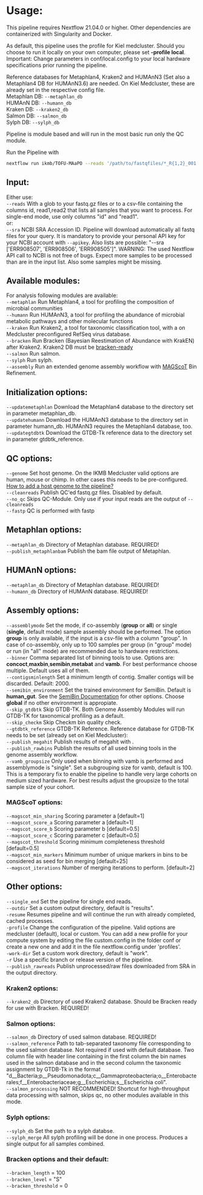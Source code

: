 # Usage:

This pipeline requires Nextflow 21.04.0 or higher. Other dependencies are containerized with Singularity and Docker.<br />

As default, this pipeline uses the profile for Kiel medcluster. Should you choose to run it locally on your own computer, please set **-profile local**. 
Important: Change parameters in conf/local.config to your local hardware specifications prior running the pipeline.


Reference databases for Metaphlan4, Kraken2 and HUMAnN3 (Set also a Metaphlan4 DB for HUMAnN3.6) are needed. On Kiel Medcluster, these are already set in the respective config file.<br />
Metaphlan DB: `--metaphlan_db`<br />
HUMAnN DB:    `--humann_db`<br />
Kraken DB:    `--kraken2_db`<br />
Salmon DB:    `--salmon_db`<br />
Sylph DB:     `--sylph_db`<br />

Pipeline is module based and will run in the most basic run only the QC module.

Run the Pipeline with<br />
```bash
nextflow run ikmb/TOFU-MAaPO --reads '/path/to/fastqfiles/*_R{1,2}_001.fastq.gz'
```
## Input:
Either use:<br />
`--reads` With a glob to your fastq.gz files or to a csv-file containing the columns id, read1,read2 that lists all samples that you want to process. For single-end mode, use only columns "id" and "read1".<br />
or:<br />
`--sra` NCBI SRA Accession ID. Pipeline will download automatically all fastq files for your query. It is mandatory to provide your personal API key for your NCBI account with `--apikey`. Also lists are possible: "--sra ['ERR908507', 'ERR908506', 'ERR908505']". WARNING: The used Nextflow API call to NCBI is not free of bugs. Expect more samples to be processed than are in the input list. Also some samples might be missing. <br />

## Available modules:
For analysis following modules are available:<br />
`--metaphlan` Run Metaphlan4, a tool for profiling the composition of microbial communities<br />
`--humann` Run HUMAnN3, a tool for profiling the abundance of microbial metabolic pathways and other molecular functions<br />
`--kraken` Run Kraken2, a tool for taxonomic classification tool, with a on Medcluster preconfigured RefSeq virus database.<br />
`--bracken` Run Bracken (Bayesian Reestimation of Abundance with KrakEN) after Kraken2. Kraken2 DB must be [bracken-ready](https://github.com/jenniferlu717/Bracken#step-0-build-a-kraken-10-or-kraken-20-database)<br />
`--salmon` Run salmon.<br />
`--sylph` Run sylph.<br />
`--assembly` Run an extended genome assembly workflow with [MAGScoT](https://github.com/ikmb/MAGScoT) Bin Refinement.<br />


## Initialization options:
`--updatemetaphlan` Download the Metaphlan4 database to the directory set in parameter metaphlan_db.<br />
`--updatehumann` Download the HUMAnN3 database to the directory set in parameter humann_db. HUMAnN3 requires the Metaphlan4 database, too.<br />
`--updategtdbtk` Download the GTDB-Tk reference data to the directory set in parameter gtdbtk_reference.<br />


## QC options:
`--genome` Set host genome. On the IKMB Medcluster valid options are human, mouse or chimp. In other cases this needs to be pre-configured. [How to add a host genome to the pipeline?](hostgenome.md) <br />
`--cleanreads`  Publish QC'ed fastq.gz files. Disabled by default.<br /> 
`--no_qc` Skips QC-Module. Only use if your input reads are the output of `--cleanreads`<br /> 
`--fastp` QC is performed with fastp <br /> 

## Metaphlan options:
`--metaphlan_db` Directory of Metaphlan database. REQUIRED! <br /> 
`--publish_metaphlanbam` Publish the bam file output of Metaphlan. <br /> 

## HUMAnN options:
`--metaphlan_db` Directory of Metaphlan database. REQUIRED! <br /> 
`--humann_db` Directory of HUMAnN database. REQUIRED! <br /> 

## Assembly options:
`--assemblymode` Set the mode, if co-assembly (**group** or **all**) or single (**single**, default mode) sample assembly should be performed. The option **group** is only available, if the input is a csv-file with a column "group". In case of co-assembly, only up to 100 samples per group (in "group" mode) or run (in "all" mode) are recommended due to hardware restrictions.<br />
`--binner` Comma separated list of binning tools to use. Options are: **concoct**,**maxbin**,**semibin**,**metabat** and **vamb**. For best performance choose multiple. Default uses all of them. <br />
`--contigsminlength` Set a minimum length of contig. Smaller contigs will be discarded. Default: 2000. <br />
`--semibin_environment` Set the trained environment for SemiBin. Default is **human_gut**. See the [SemiBin Documentation](https://github.com/BigDataBiology/SemiBin/#easy-singleco-assembly-binning-mode) for other options. Choose **global** if no other environment is appropiate.  <br />
`--skip_gtdbtk` Skip GTDB-TK. Both Genome Assembly Modules will run GTDB-TK for taxonomical profiling as a default. <br />
`--skip_checkm` Skip Checkm bin quality check. <br />
`--gtdbtk_reference` GTDB-TK Reference. Reference database for GTDB-TK needs to be set (already set on Kiel Medcluster):<br />
`--publish_megahit` Publish results of megahit with .<br />
`--publish_rawbins` Publish the results of all used binning tools in the genome assembly workflow.<br />
`--vamb_groupsize` Only used when binning with vamb is performed and assemblymode is "single". Set a subgrouping size for vamb, default is 100. This is a temporary fix to enable the pipeline to handle very large cohorts on medium sized hardware. For best results adjust the groupsize to the total sample size of your cohort.<br />
### MAGScoT options:
`--magscot_min_sharing` Scoring parameter a [default=1] <br />
`--magscot_score_a` Scoring parameter a [default=1] <br />
`--magscot_score_b` Scoring parameter b [default=0.5] <br />
`--magscot_score_c` Scoring parameter c [default=0.5] <br />
`--magscot_threshold` Scoring minimum completeness threshold [default=0.5] <br />
`--magscot_min_markers` Minimum number of unique markers in bins to be considered as seed for bin merging [default=25] <br />
`--magscot_iterations` Number of merging iterations to perform. [default=2] <br />

## Other options:
`--single_end` Set the pipeline for single end reads.<br />
`--outdir` Set a custom output directory, default is "results".<br />
`-resume` Resumes pipeline and will continue the run with already completed, cached processes.<br />
`-profile` Change the configuration of the pipeline. Valid options are medcluster (default), local or custom. You can add a new profile for your compute system by editing the file custom.config in the folder conf or create a new one and add it in the file nextflow.config under 'profiles'.<br />
`-work-dir` Set a custom work directory, default is "work".<br />
`-r` Use a specific branch or release version of the pipeline.<br />
`--publish_rawreads` Publish unprocessed/raw files downloaded from SRA in the output directory.<br />

### Kraken2 options:
`--kraken2_db` Directory of used Kraken2 database. Should be Bracken ready for use with Bracken. REQUIRED! <br />

### Salmon options:
`--salmon_db` Directory of used salmon database. REQUIRED! <br />
`--salmon_reference` Path to tab-separated taxonomy file corresponding to the used salmon database. Not required if used with default database. Two column file with header line containing in the first column the bin names used in the salmon database and in the second column the taxonomic assignment by GTDB-Tk in the format "d__Bacteria;p__Pseudomonadota;c__Gammaproteobacteria;o__Enterobacterales;f__Enterobacteriaceae;g__Escherichia;s__Escherichia coli". <br />
`--salmon_processing` NOT RECOMMENDED! Shortcut for high-throughput data processing with salmon, skips qc, no other modules available in this mode.  <br />

### Sylph options:
`--sylph_db` Set the path to a sylph databse.<br />
`--sylph_merge` All sylph profiling will be done in one process. Produces a single output for all samples combined. <br />

### Bracken options and their default:
`--bracken_length` = 100<br />
`--bracken_level` = "S"<br />
`--bracken_threshold` = 0<br />
